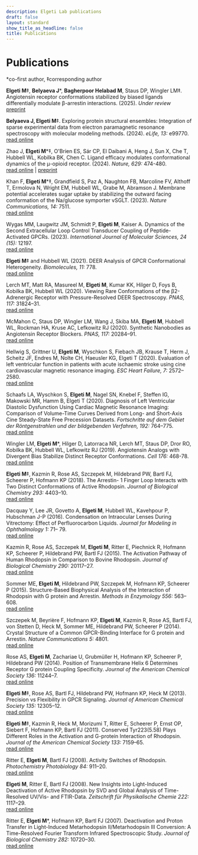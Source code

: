 ```yaml
---
description: Elgeti Lab publications
draft: false
layout: standard
show_title_as_headline: false
title: Publications
---
```


<h1 class="f1">Publications</h1>

*co-first author, ‡corresponding author

**Elgeti M**‡, **Belyaeva J**\*, **Bagherpoor Helabad M**, Staus DP, Wingler LM‡. Angiotensin receptor conformations stabilized by biased ligands differentially modulate β-arrestin interactions. (2025). *Under review*
<br>[preprint](https://doi.org/10.1101/2025.05.28.656666)

**Belyaeva J, Elgeti M**‡. Exploring protein structural ensembles: Integration of sparse experimental data from electron paramagnetic resonance spectroscopy with molecular modeling methods. (2024). *eLife, 13:* e99770. 
<br>[read online]( https://doi.org/10.7554/eLife.99770)

Zhao J, **Elgeti M**\*‡, O'Brien ES, Sár CP, El Daibani A, Heng J, Sun X, Che T, Hubbell WL, Kobilka BK, Chen C. Ligand efficacy modulates conformational dynamics of the μ-opioid receptor. (2024). *Nature, 629:* 474-480. 
<br>[read online](https://doi.org/10.1038/s41586-024-07295-2) | [preprint](https://www.biorxiv.org/content/10.1101/2023.04.28.538657v1)

Khan F, **Elgeti M**\*‡, Grandfield S, Paz A, Naughton FB, Marcoline FV, Althoff T, Ermolova N, Wright EM, Hubbell WL, Grabe M, Abramson J. Membrane potential accelerates sugar uptake by stabilizing the outward facing conformation of the Na/glucose symporter vSGLT. (2023). *Nature Communications, 14:* 7511. 
<br>[read online](https://www.nature.com/articles/s41467-023-43119-z)

Wygas MM, Laugwitz JM, Schmidt P, **Elgeti M**, Kaiser A. Dynamics of the Second Extracellular Loop Control Transducer Coupling of Peptide-Activated GPCRs. (2023). *International Journal of Molecular Sciences,  24 (15):* 12197.
<br>[read online](https://www.mdpi.com/1422-0067/24/15/12197)

**Elgeti M**‡ and Hubbell WL (2021). DEER Analysis of GPCR Conformational Heterogeneity. *Biomolecules, 11:* 778.
<br>[read online](https://www.mdpi.com/2218-273X/11/6/778)

Lerch MT, Matt RA, Masureel M, **Elgeti M**, Kumar KK, Hilger D, Foys B, Kobilka BK, Hubbell WL (2020). Viewing Rare Conformations of the β2-Adrenergic Receptor with Pressure-Resolved DEER Spectroscopy. *PNAS, 117:* 31824–31.
<br>[read online](https://www.pnas.org/doi/10.1073/pnas.2013904117)

McMahon C, Staus DP, Wingler LM, Wang J, Skiba MA, **Elgeti M**, Hubbell WL, Rockman HA, Kruse AC, Lefkowitz RJ (2020). Synthetic Nanobodies as Angiotensin Receptor Blockers. *PNAS, 117:* 20284–91.
<br>[read online](https://www.pnas.org/doi/10.1073/pnas.2009029117)

Hellwig S, Grittner U, **Elgeti M**, Wyschkon S, Fiebach JB, Krause T, Herm J, Scheitz JF, Endres M, Nolte CH, Haeusler KG, Elgeti T (2020). Evaluation of left ventricular function in patients with acute ischaemic stroke using cine cardiovascular magnetic resonance imaging. *ESC Heart Failure, 7:* 2572–2580.
<br>[read online](https://onlinelibrary.wiley.com/doi/full/10.1002/ehf2.12833)

Schaafs LA, Wyschkon S, **Elgeti M**, Nagel SN, Knebel F, Steffen IG, Makowski MR, Hamm B, Elgeti T (2020). Diagnosis of Left Ventricular Diastolic Dysfunction Using Cardiac Magnetic Resonance Imaging: Comparison of Volume-Time Curves Derived from Long- and Short-Axis Cine Steady-State Free Precession Datasets. *Fortschritte auf dem Gebiet der Röntgenstrahlen und der bildgebenden Verfahren, 192:* 764–775.
<br>[read online](https://www.thieme-connect.com/products/ejournals/abstract/10.1055/a-1108-1892)

Wingler LM, **Elgeti M**\*, Hilger D, Latorraca NR, Lerch MT, Staus DP, Dror RO, Kobilka BK, Hubbell WL, Lefkowitz RJ (2019). Angiotensin Analogs with Divergent Bias Stabilize Distinct Receptor Conformations. *Cell 176:* 468-78.
<br>[read online](https://www.cell.com/cell/fulltext/S0092-8674(18)31588-5)

**Elgeti M**‡, Kazmin R, Rose AS, Szczepek M, Hildebrand PW, Bartl FJ, Scheerer P, Hofmann KP (2018). The Arrestin- 1 Finger Loop Interacts with Two Distinct Conformations of Active Rhodopsin. *Journal of Biological Chemistry 293:* 4403–10.<br>[read online](https://www.jbc.org/article/S0021-9258(20)39810-0/fulltext)

Dacquay Y, Lee JR, Govetto A, **Elgeti M**, Hubbell WL, Kavehpour P, Hubschman J-P (2016). Condensation on Intraocular Lenses During Vitrectomy: Effect of Perfluorocarbon Liquids. *Journal for Modeling in Ophthalmology 1:* 71– 79.
<br>[read online](https://www.maio-journal.com/index.php/MAIO/article/view/84)

Kazmin R, Rose AS, Szczepek M, **Elgeti M**, Ritter E, Piechnick R, Hofmann KP, Scheerer P, Hildebrand PW, Bartl FJ (2015). The Activation Pathway of Human Rhodopsin in Comparison to Bovine Rhodopsin. *Journal of Biological Chemistry 290:* 20117–27.
<br>[read online](https://www.jbc.org/article/S0021-9258(20)42153-2/fulltext)

Sommer ME, **Elgeti M**, Hildebrand PW, Szczepek M, Hofmann KP, Scheerer P (2015). Structure-Based Biophysical Analysis of the Interaction of Rhodopsin with G protein and Arrestin. *Methods in Enzymology 556:* 563–608.
<br>[read online](https://www.sciencedirect.com/science/article/abs/pii/S0076687914001281?via%3Dihub)

Szczepek M, Beyrière F, Hofmann KP, **Elgeti M**, Kazmin R, Rose AS, Bartl FJ, von Stetten D, Heck M, Sommer ME, Hildebrand PW, Scheerer P (2014). Crystal Structure of a Common GPCR-Binding Interface for G protein and Arrestin. *Nature Communications 5:* 4801.
<br>[read online](https://www.nature.com/articles/ncomms5801)

Rose AS, **Elgeti M**, Zachariae U, Grubmüller H, Hofmann KP, Scheerer P, Hildebrand PW (2014). Position of Transmembrane Helix 6 Determines Receptor G protein Coupling Specificity. *Journal of the American Chemical Society 136:* 11244–7.
<br>[read online](https://pubs.acs.org/doi/abs/10.1021/ja5055109)

**Elgeti M**‡, Rose AS, Bartl FJ, Hildebrand PW, Hofmann KP, Heck M (2013). Precision vs Flexibility in GPCR Signaling. *Journal of American Chemical Society 135:* 12305–12.
<br>[read online](https://pubs.acs.org/doi/10.1021/ja405133k)

**Elgeti M**‡, Kazmin R, Heck M, Morizumi T, Ritter E, Scheerer P, Ernst OP, Siebert F, Hofmann KP, Bartl FJ (2011). Conserved Tyr223(5.58) Plays Different Roles in the Activation and G-protein Interaction of Rhodopsin. *Journal of the American Chemical Society 133:* 7159–65.
<br>[read online](https://pubs.acs.org/doi/10.1021/ja200545n)

Ritter E, **Elgeti M**, Bartl FJ (2008). Activity Switches of Rhodopsin. *Photochemistry Photobiology 84:* 911–20.
<br>[read online](https://onlinelibrary.wiley.com/doi/10.1111/j.1751-1097.2008.00324.x)

**Elgeti M**, Ritter E, Bartl FJ (2008). New Insights into Light-Induced Deactivation of Active Rhodopsin by SVD and Global Analysis of Time-Resolved UV/Vis- and FTIR-Data. *Zeitschrift für Physikalische Chemie 222:* 1117–29.
<br>[read online](https://www.degruyter.com/document/doi/10.1524/zpch.2008.5392/html)

Ritter E, **Elgeti M**\*, Hofmann KP, Bartl FJ (2007). Deactivation and Proton Transfer in Light-Induced Metarhodopsin II/Metarhodopsin III Conversion: A Time-Resolved Fourier Transform Infrared Spectroscopic Study. *Journal of Biological Chemistry 282:* 10720–30.
<br>[read online](https://www.jbc.org/article/S0021-9258(19)57747-X/fulltext)
